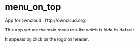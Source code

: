 menu_on_top
===========

App for owncloud : http;//owncloud.org. 

This app reduce the main menu to a list which is hide by default.

It appears by click on the logo on header.


